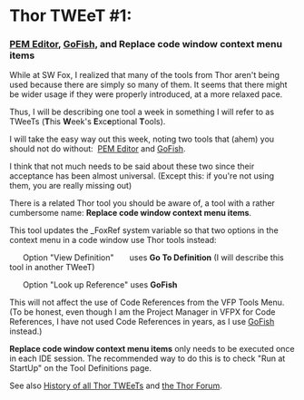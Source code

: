 ﻿Thor TWEeT #1:
===

### [PEM Editor](https://github.com/VFPX/PEMEditor), [GoFish](https://github.com/mattslay/GoFish), and Replace code window context menu items

While at SW Fox, I realized that many of the tools from Thor aren't being used because there are simply so many of them. It seems that there might be wider usage if they were properly introduced, at a more relaxed pace.

Thus, I will be describing one tool a week in something I will refer to as TWeeTs (**T**his **W**eek's **E**xc**e**ptional **T**ools).

I will take the easy way out this week, noting two tools that (ahem) you should not do without:  [PEM Editor](https://github.com/VFPX/PEMEditor) and [GoFish](https://github.com/mattslay/GoFish).

I think that not much needs to be said about these two since their acceptance has been almost universal. (Except this: if you're not using them, you are really missing out)

There is a related Thor tool you should be aware of, a tool with a rather cumbersome name: **Replace code window context menu items**.

This tool updates the _FoxRef system variable so that two options in the context menu in a code window use Thor tools instead:

      Option "View Definition"       uses **Go To Definition** (I will describe this tool in another TWeeT)

      Option "Look up Reference" uses **GoFish**

This will not affect the use of Code References from the VFP Tools Menu. (To be honest, even though I am the Project Manager in VFPX for Code References, I have not used Code References in years, as I use [GoFish](https://github.com/mattslay/GoFish) instead.)

**Replace code window context menu items** only needs to be executed once in each IDE session. The recommended way to do this is to check "Run at StartUp" on the Tool Definitions page.

See also [History of all Thor TWEeTs](TWEeTs.md) and [the Thor Forum](https://groups.google.com/forum/?fromgroups#!forum/FoxProThor).